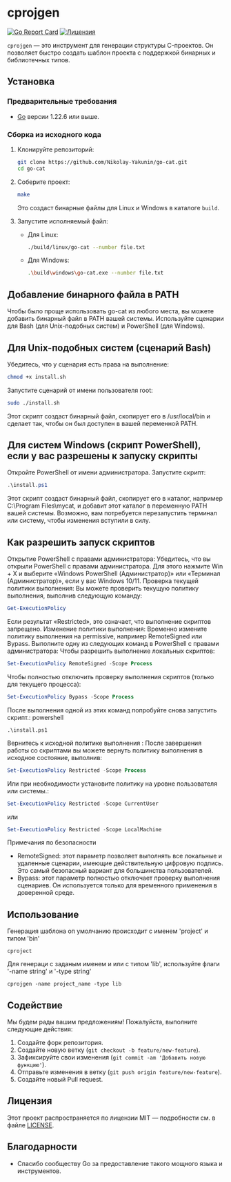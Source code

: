 # cprojgen


[![Go Report Card](https://goreportcard.com/badge/github.com/Nikolay-Yakunin/cprojgen)](https://goreportcard.com/report/github.com/Nikolay-Yakunin/cprojgen)
[![Лицензия](https://img.shields.io/badge/license-MIT-blue.svg)](LICENSE)

`cprojgen` — это инструмент для генерации структуры C-проектов. Он позволяет быстро создать шаблон проекта с поддержкой бинарных и библиотечных типов.

## Установка

### Предварительные требования

- [Go](https://golang.org/dl/) версии 1.22.6 или выше.

### Сборка из исходного кода

1. Клонируйте репозиторий:
   ```sh
   git clone https://github.com/Nikolay-Yakunin/go-cat.git
   cd go-cat
   ```

2. Соберите проект:
   ```sh
   make
   ```

   Это создаст бинарные файлы для Linux и Windows в каталоге `build`. 

3. Запустите исполняемый файл:
   - Для Linux:
     ```sh
     ./build/linux/go-cat --number file.txt
     ```
   - Для Windows:
     ```sh
     .\build\windows\go-cat.exe --number file.txt
     ```

## Добавление бинарного файла в PATH
Чтобы было проще использовать go-cat из любого места, вы можете добавить бинарный файл в PATH вашей системы. Используйте сценарии для Bash (для Unix-подобных систем) и PowerShell (для Windows).

## Для Unix-подобных систем (сценарий Bash)
Убедитесь, что у сценария есть права на выполнение:
```sh
chmod +x install.sh
```
Запустите сценарий от имени пользователя root:
```sh
sudo ./install.sh
```
Этот скрипт создаст бинарный файл, скопирует его в /usr/local/bin и сделает так, чтобы он был доступен в вашей переменной PATH.

## Для систем Windows (скрипт PowerShell), если у вас разрешены к запуску скрипты
Откройте PowerShell от имени администратора.
Запустите скрипт:
```powershell
.\install.ps1
```
Этот скрипт создаст бинарный файл, скопирует его в каталог, например C:\Program Files\mycat, и добавит этот каталог в переменную PATH вашей системы.  Возможно, вам потребуется перезапустить терминал или систему, чтобы изменения вступили в силу. 

## Как разрешить запуск скриптов
Открытие PowerShell с правами администратора: 
Убедитесь, что вы открыли PowerShell с правами администратора. Для этого нажмите Win + X и выберите «Windows PowerShell (Администратор)» или «Терминал (Администратор)», если у вас Windows 10/11.
Проверка текущей политики выполнения:
Вы можете проверить текущую политику выполнения, выполнив следующую команду:
```powershell
Get-ExecutionPolicy
```
Если результат «Restricted», это означает, что выполнение скриптов запрещено.
Изменение политики выполнения:
Временно измените политику выполнения на permissive, например RemoteSigned или Bypass. Выполните одну из следующих команд в PowerShell с правами администратора:
Чтобы разрешить выполнение локальных скриптов:
```powershell
Set-ExecutionPolicy RemoteSigned -Scope Process
```
Чтобы полностью отключить проверку выполнения скриптов (только для текущего процесса):
```powershell
Set-ExecutionPolicy Bypass -Scope Process
```
После выполнения одной из этих команд попробуйте снова запустить скрипт.:
powershell
```Копировать
.\install.ps1
```
Вернитесь к исходной политике выполнения :
После завершения работы со скриптами вы можете вернуть политику выполнения в исходное состояние, выполнив:
```powershell
Set-ExecutionPolicy Restricted -Scope Process
```

Или при необходимости установите политику на уровне пользователя или системы.:
```powershell
Set-ExecutionPolicy Restricted -Scope CurrentUser
```
или
```powershell
Set-ExecutionPolicy Restricted -Scope LocalMachine
```
Примечания по безопасности
- RemoteSigned: этот параметр позволяет выполнять все локальные и удаленные сценарии, имеющие действительную цифровую подпись. Это самый безопасный вариант для большинства пользователей.
- Bypass: этот параметр полностью отключает проверку выполнения сценариев. Он используется только для временного применения в доверенной среде.

## Использование

Генерация шаблона оп умолчанию происходит с именем 'project' и типом 'bin'
``` shell
cproject
```
Для генераци с заданым именем и или с типом 'lib', используйте флаги '-name string' и '-type string'
``` shell
cprojgen -name project_name -type lib
```
## Содействие

Мы будем рады вашим предложениям! Пожалуйста, выполните следующие действия:

1. Создайте форк репозитория.
2. Создайте новую ветку (`git checkout -b feature/new-feature`).
3. Зафиксируйте свои изменения (`git commit -am 'Добавить новую функцию'`).
4. Отправьте изменения в ветку (`git push origin feature/new-feature`).
5. Создайте новый Pull request.

## Лицензия

Этот проект распространяется по лицензии MIT — подробности см. в файле [LICENSE](LICENSE).

## Благодарности

- Спасибо сообществу Go за предоставление такого мощного языка и инструментов.
